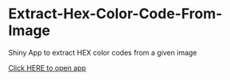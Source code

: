 # Extract-Hex-Color-Code-From-Image
Shiny App to extract HEX color codes from a given image

[Click HERE to open app](https://devomiks.shinyapps.io/Extract-Hex-Color-Codes-From-Image/)
 

